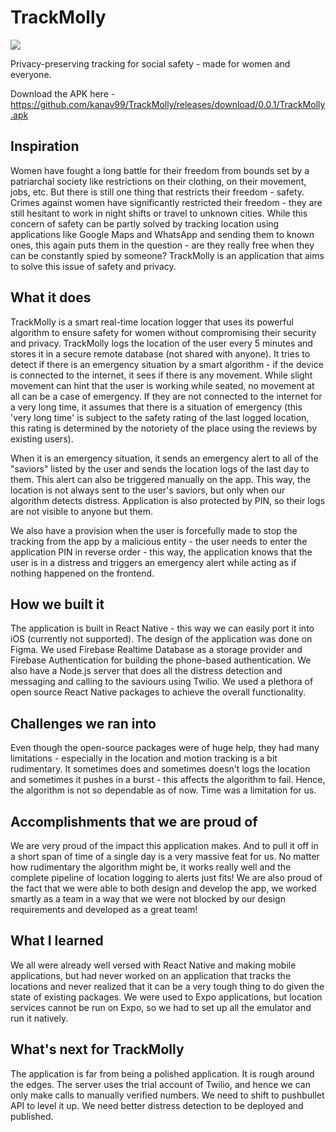 # TrackMolly

![](https://i.imgur.com/xd7UWQ4.png)

Privacy-preserving tracking for social safety - made for women and everyone.

Download the APK here - https://github.com/kanav99/TrackMolly/releases/download/0.0.1/TrackMolly.apk

## Inspiration

Women have fought a long battle for their freedom from bounds set by a patriarchal society like restrictions on their clothing, on their movement, jobs, etc. But there is still one thing that restricts their freedom - safety. Crimes against women have significantly restricted their freedom - they are still hesitant to work in night shifts or travel to unknown cities. While this concern of safety can be partly solved by tracking location using applications like Google Maps and WhatsApp and sending them to known ones, this again puts them in the question - are they really free when they can be constantly spied by someone? TrackMolly is an application that aims to solve this issue of safety and privacy.

## What it does

TrackMolly is a smart real-time location logger that uses its powerful algorithm to ensure safety for women without compromising their security and privacy. TrackMolly logs the location of the user every 5 minutes and stores it in a secure remote database (not shared with anyone). It tries to detect if there is an emergency situation by a smart algorithm - if the device is connected to the internet, it sees if there is any movement. While slight movement can hint that the user is working while seated, no movement at all can be a case of emergency. If they are not connected to the internet for a very long time, it assumes that there is a situation of emergency (this 'very long time' is subject to the safety rating of the last logged location, this rating is determined by the notoriety of the place using the reviews by existing users).

When it is an emergency situation, it sends an emergency alert to all of the "saviors" listed by the user and sends the location logs of the last day to them. This alert can also be triggered manually on the app. This way, the location is not always sent to the user's saviors, but only when our algorithm detects distress. Application is also protected by PIN, so their logs are not visible to anyone but them.

We also have a provision when the user is forcefully made to stop the tracking from the app by a malicious entity - the user needs to enter the application PIN in reverse order - this way, the application knows that the user is in a distress and triggers an emergency alert while acting as if nothing happened on the frontend.

## How we built it

The application is built in React Native - this way we can easily port it into iOS (currently not supported). The design of the application was done on Figma. We used Firebase Realtime Database as a storage provider and Firebase Authentication for building the phone-based authentication. We also have a Node.js server that does all the distress detection and messaging and calling to the saviours using Twilio. We used a plethora of open source React Native packages to achieve the overall functionality.

## Challenges we ran into

Even though the open-source packages were of huge help, they had many limitations - especially in the location and motion tracking is a bit rudimentary. It sometimes does and sometimes doesn't logs the location and sometimes it pushes in a burst - this affects the algorithm to fail. Hence, the algorithm is not so dependable as of now. Time was a limitation for us. 

## Accomplishments that we are proud of

We are very proud of the impact this application makes. And to pull it off in a short span of time of a single day is a very massive feat for us. No matter how rudimentary the algorithm might be, it works really well and the complete pipeline of location logging to alerts just fits! We are also proud of the fact that we were able to both design and develop the app, we worked smartly as a team in a way that we were not blocked by our design requirements and developed as a great team!

## What I learned

We all were already well versed with React Native and making mobile applications, but had never worked on an application that tracks the locations and never realized that it can be a very tough thing to do given the state of existing packages. We were used to Expo applications, but location services cannot be run on Expo, so we had to set up all the emulator and run it natively.

## What's next for TrackMolly

The application is far from being a polished application. It is rough around the edges. The server uses the trial account of Twilio, and hence we can only make calls to manually verified numbers. We need to shift to pushbullet API to level it up. We need better distress detection to be deployed and published.
